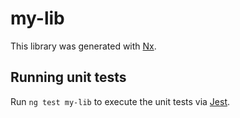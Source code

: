 # my-lib

This library was generated with [Nx](https://nx.dev).

## Running unit tests

Run `ng test my-lib` to execute the unit tests via [Jest](https://jestjs.io).
